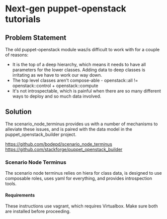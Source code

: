 # Next-gen puppet-openstack tutorials

## Problem Statement

The old puppet-openstack module was/is difficult to work with for a couple of reasons:

- It is the top of a deep hierarchy, which means it needs to have all parameters for the lower classes. Adding data to deep classes is irritating as we have to work our way down.
- The top level classes aren't compose-able - openstack::all != openstack::control + openstack::compute
- It's not introspectable, which is painful when there are so many different ways to deploy and so much data involved.

## Solution

The scenario_node_terminus provides us with a number of mechanisms to alleviate these issues, and is paired with the data model in the puppet_openstack_builder project.

<https://github.com/bodepd/scenario_node_terminus>
<https://github.com/stackforge/puppet_openstack_builder>

### Scenario Node Terminus

The scenario node terminus relies on hiera for class data, is designed to use composable roles, uses yaml for everything, and provides introspection tools.

#### Requirements

These instructions use vagrant, which requires Virtualbox. Make sure both are installed before proceeding.
